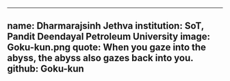 ---
name: Dharmarajsinh Jethva 
institution: SoT, Pandit Deendayal Petroleum University
image: Goku-kun.png
quote: When you gaze into the abyss, the abyss also gazes back into you.
github: Goku-kun
------
